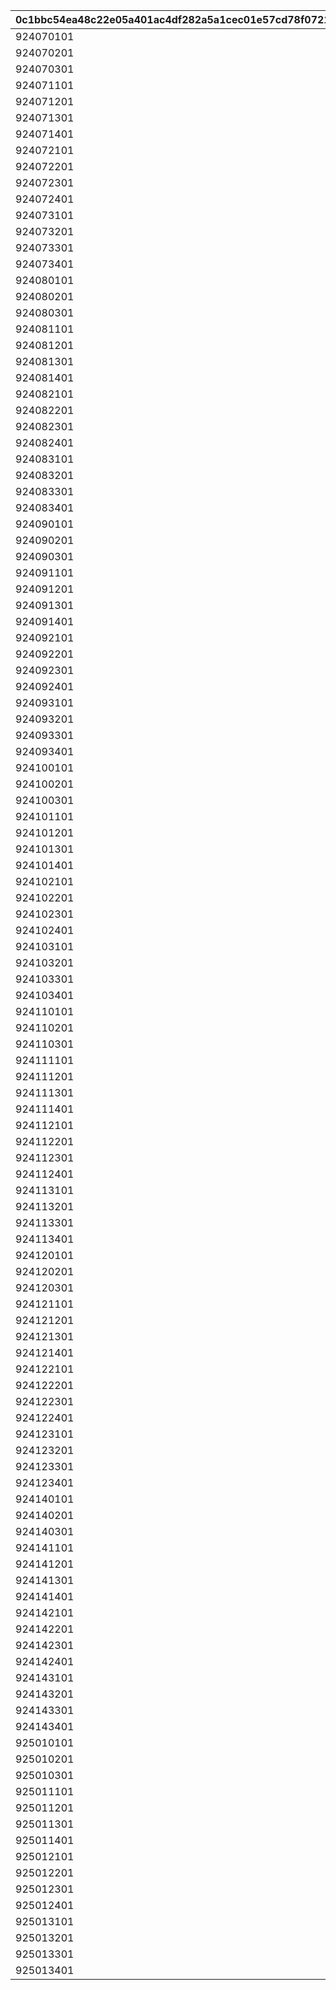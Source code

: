 |0c1bbc54ea48c22e05a401ac4df282a5a1cec01e57cd78f07219d6b652181071|4591d71371464db8f18e963f9a44d86e088ebe1d6dd0022dbfbee658ed9db37d|47a84cfe3dc7979fd1bfadb876eea3a58a0e6361a1a574df88209806926ef94f|2351485a240705c024bf649ace6890eaad3260edc34706c1de21e006ca818a75|b21e18fbf5bf7bb09e7611c05cf025c02260dfa1ac8583cf87559e1dbfee5fa0|821c2d797db211244c968bb6ee62b946bb656003c3b43110cdb3815a01d7e0b0|eea5c082f8a6a98af47edc72ddf1dd7aca58adedd6a064700a4ca5d5a04d276b|
| --- | --- | --- | --- | --- | --- | --- |
|924070101|924070102|924070104|924070105|2407001|924070100|924070103|
|924070201|924070202|924070204|924070205|2407002|924070200|924070203|
|924070301|924070302|924070304|924070305|2407003|924070300|924070303|
|924071101|0|0|0|2407004|924071100|0|
|924071201|0|0|0|2407005|924071200|0|
|924071301|0|0|0|2407006|924071300|0|
|924071401|0|0|0|2407007|924071400|0|
|924072101|0|0|0|2407008|924072100|0|
|924072201|0|0|0|2407009|924072200|0|
|924072301|0|0|0|2407010|924072300|0|
|924072401|0|0|0|2407011|924072400|0|
|924073101|0|0|0|2407012|924073100|0|
|924073201|0|0|0|2407013|924073200|0|
|924073301|0|0|0|2407014|924073300|0|
|924073401|0|0|0|2407015|924073400|0|
|924080101|924080102|924080104|924080105|2408001|924080100|924080103|
|924080201|924080202|924080204|924080205|2408002|924080200|924080203|
|924080301|924080302|924080304|924080305|2408003|924080300|924080303|
|924081101|0|0|0|2408004|924081100|0|
|924081201|0|0|0|2408005|924081200|0|
|924081301|0|0|0|2408006|924081300|0|
|924081401|0|0|0|2408007|924081400|0|
|924082101|0|0|0|2408008|924082100|0|
|924082201|0|0|0|2408009|924082200|0|
|924082301|0|0|0|2408010|924082300|0|
|924082401|0|0|0|2408011|924082400|0|
|924083101|0|0|0|2408012|924083100|0|
|924083201|0|0|0|2408013|924083200|0|
|924083301|0|0|0|2408014|924083300|0|
|924083401|0|0|0|2408015|924083400|0|
|924090101|924090102|924090104|924090105|2409001|924090100|924090103|
|924090201|924090202|924090204|924090205|2409002|924090200|924090203|
|924090301|924090302|924090304|924090305|2409003|924090300|924090303|
|924091101|0|0|0|2409004|924091100|0|
|924091201|0|0|0|2409005|924091200|0|
|924091301|0|0|0|2409006|924091300|0|
|924091401|0|0|0|2409007|924091400|0|
|924092101|0|0|0|2409008|924092100|0|
|924092201|0|0|0|2409009|924092200|0|
|924092301|0|0|0|2409010|924092300|0|
|924092401|0|0|0|2409011|924092400|0|
|924093101|0|0|0|2409012|924093100|0|
|924093201|0|0|0|2409013|924093200|0|
|924093301|0|0|0|2409014|924093300|0|
|924093401|0|0|0|2409015|924093400|0|
|924100101|924100102|924100104|924100105|2410001|924100100|924100103|
|924100201|924100202|924100204|924100205|2410002|924100200|924100203|
|924100301|924100302|924100304|924100305|2410003|924100300|924100303|
|924101101|0|0|0|2410004|924101100|0|
|924101201|0|0|0|2410005|924101200|0|
|924101301|0|0|0|2410006|924101300|0|
|924101401|0|0|0|2410007|924101400|0|
|924102101|0|0|0|2410008|924102100|0|
|924102201|0|0|0|2410009|924102200|0|
|924102301|0|0|0|2410010|924102300|0|
|924102401|0|0|0|2410011|924102400|0|
|924103101|0|0|0|2410012|924103100|0|
|924103201|0|0|0|2410013|924103200|0|
|924103301|0|0|0|2410014|924103300|0|
|924103401|0|0|0|2410015|924103400|0|
|924110101|924110102|924110104|924110105|2411001|924110100|924110103|
|924110201|924110202|924110204|924110205|2411002|924110200|924110203|
|924110301|924110302|924110304|924110305|2411003|924110300|924110303|
|924111101|0|0|0|2411004|924111100|0|
|924111201|0|0|0|2411005|924111200|0|
|924111301|0|0|0|2411006|924111300|0|
|924111401|0|0|0|2411007|924111400|0|
|924112101|0|0|0|2411008|924112100|0|
|924112201|0|0|0|2411009|924112200|0|
|924112301|0|0|0|2411010|924112300|0|
|924112401|0|0|0|2411011|924112400|0|
|924113101|0|0|0|2411012|924113100|0|
|924113201|0|0|0|2411013|924113200|0|
|924113301|0|0|0|2411014|924113300|0|
|924113401|0|0|0|2411015|924113400|0|
|924120101|924120102|924120104|924120105|2412001|924120100|924120103|
|924120201|924120202|924120204|924120205|2412002|924120200|924120203|
|924120301|924120302|924120304|924120305|2412003|924120300|924120303|
|924121101|0|0|0|2412004|924121100|0|
|924121201|0|0|0|2412005|924121200|0|
|924121301|0|0|0|2412006|924121300|0|
|924121401|0|0|0|2412007|924121400|0|
|924122101|0|0|0|2412008|924122100|0|
|924122201|0|0|0|2412009|924122200|0|
|924122301|0|0|0|2412010|924122300|0|
|924122401|0|0|0|2412011|924122400|0|
|924123101|0|0|0|2412012|924123100|0|
|924123201|0|0|0|2412013|924123200|0|
|924123301|0|0|0|2412014|924123300|0|
|924123401|0|0|0|2412015|924123400|0|
|924140101|924140102|924140104|924140105|2414001|924140100|924140103|
|924140201|924140202|924140204|924140205|2414002|924140200|924140203|
|924140301|924140302|924140304|924140305|2414003|924140300|924140303|
|924141101|0|0|0|2414004|924141100|0|
|924141201|0|0|0|2414005|924141200|0|
|924141301|0|0|0|2414006|924141300|0|
|924141401|0|0|0|2414007|924141400|0|
|924142101|0|0|0|2414008|924142100|0|
|924142201|0|0|0|2414009|924142200|0|
|924142301|0|0|0|2414010|924142300|0|
|924142401|0|0|0|2414011|924142400|0|
|924143101|0|0|0|2414012|924143100|0|
|924143201|0|0|0|2414013|924143200|0|
|924143301|0|0|0|2414014|924143300|0|
|924143401|0|0|0|2414015|924143400|0|
|925010101|925010102|925010104|925010105|2501001|925010100|925010103|
|925010201|925010202|925010204|925010205|2501002|925010200|925010203|
|925010301|925010302|925010304|925010305|2501003|925010300|925010303|
|925011101|0|0|0|2501004|925011100|0|
|925011201|0|0|0|2501005|925011200|0|
|925011301|0|0|0|2501006|925011300|0|
|925011401|0|0|0|2501007|925011400|0|
|925012101|0|0|0|2501008|925012100|0|
|925012201|0|0|0|2501009|925012200|0|
|925012301|0|0|0|2501010|925012300|0|
|925012401|0|0|0|2501011|925012400|0|
|925013101|0|0|0|2501012|925013100|0|
|925013201|0|0|0|2501013|925013200|0|
|925013301|0|0|0|2501014|925013300|0|
|925013401|0|0|0|2501015|925013400|0|